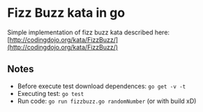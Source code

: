 # Fizz Buzz kata in go
Simple implementation of fizz buzz kata described here: [http://codingdojo.org/kata/FizzBuzz/](http://codingdojo.org/kata/FizzBuzz/)

## Notes
 - Before execute test download dependences: `go get -v -t`
 - Executing test: `go test`
 - Run code: `go run fizzbuzz.go randomNumber` (or with build xD)